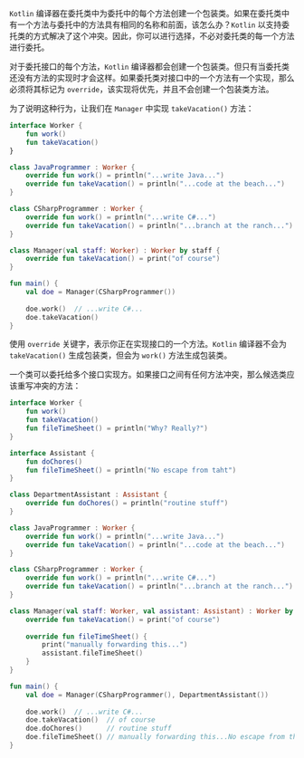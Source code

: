 `Kotlin` 编译器在委托类中为委托中的每个方法创建一个包装类。如果在委托类中有一个方法与委托中的方法具有相同的名称和前面，该怎么办？`Kotlin` 以支持委托类的方式解决了这个冲突。因此，你可以进行选择，不必对委托类的每一个方法进行委托。

对于委托接口的每个方法，`Kotlin` 编译器都会创建一个包装类。但只有当委托类还没有方法的实现时才会这样。如果委托类对接口中的一个方法有一个实现，那么必须将其标记为 `override`，该实现将优先，并且不会创建一个包装类方法。

为了说明这种行为，让我们在 `Manager` 中实现 `takeVacation()` 方法：

```kotlin
interface Worker {
	fun work()
	fun takeVacation()
}

class JavaProgrammer : Worker {
	override fun work() = println("...write Java...")
	override fun takeVacation() = println("...code at the beach...")
}

class CSharpProgrammer : Worker {
	override fun work() = println("...write C#...")
	override fun takeVacation() = println("...branch at the ranch...")
}

class Manager(val staff: Worker) : Worker by staff {
	override fun takeVacation() = print("of course")
}

fun main() {
	val doe = Manager(CSharpProgrammer())
	
	doe.work()	// ...write C#...
	doe.takeVacation()
}
```

使用 `override` 关键字，表示你正在实现接口的一个方法。`Kotlin` 编译器不会为 `takeVacation()` 生成包装类，但会为 `work()` 方法生成包装类。

一个类可以委托给多个接口实现方。如果接口之间有任何方法冲突，那么候选类应该重写冲突的方法：

```kotlin
interface Worker {
	fun work()
	fun takeVacation()
	fun fileTimeSheet() = println("Why? Really?")
}

interface Assistant {
	fun doChores()
	fun fileTimeSheet() = println("No escape from taht")
}

class DepartmentAssistant : Assistant {
	override fun doChores() = println("routine stuff")
}

class JavaProgrammer : Worker {
	override fun work() = println("...write Java...")
	override fun takeVacation() = println("...code at the beach...")
}

class CSharpProgrammer : Worker {
	override fun work() = println("...write C#...")
	override fun takeVacation() = println("...branch at the ranch...")
}

class Manager(val staff: Worker, val assistant: Assistant) : Worker by staff, Assistant by assistant {
	override fun takeVacation() = print("of course")
	
	override fun fileTimeSheet() {
		print("manually forwarding this...")
		assistant.fileTimeSheet()
	}
}

fun main() {
	val doe = Manager(CSharpProgrammer(), DepartmentAssistant())
	
	doe.work()	// ...write C#...
	doe.takeVacation()	// of course
	doe.doChores()		// routine stuff
	doe.fileTimeSheet()	// manually forwarding this...No escape from that
}
```

